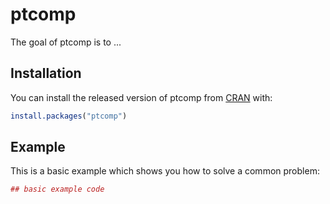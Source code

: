 # ptcomp

The goal of ptcomp is to ...

## Installation

You can install the released version of ptcomp from [CRAN](https://CRAN.R-project.org) with:

``` r
install.packages("ptcomp")
```

## Example

This is a basic example which shows you how to solve a common problem:

``` r
## basic example code
```

